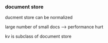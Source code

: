 ### document store

ducment store can be normalized

large number of small docs --> performance hurt

kv is subclass of document store